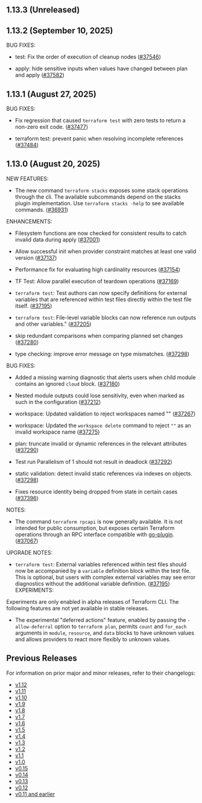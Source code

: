 ## 1.13.3 (Unreleased)

## 1.13.2 (September 10, 2025)


BUG FIXES:

* test: Fix the order of execution of cleanup nodes ([#37546](https://github.com/hashicorp/terraform/issues/37546))

* apply: hide sensitive inputs when values have changed between plan and apply ([#37582](https://github.com/hashicorp/terraform/issues/37582))


## 1.13.1 (August 27, 2025)


BUG FIXES:

* Fix regression that caused `terraform test` with zero tests to return a non-zero exit code. ([#37477](https://github.com/hashicorp/terraform/issues/37477))

* terraform test: prevent panic when resolving incomplete references ([#37484](https://github.com/hashicorp/terraform/issues/37484))


## 1.13.0 (August 20, 2025)


NEW FEATURES:

* The new command `terraform stacks` exposes some stack operations through the cli. The available subcommands depend on the stacks plugin implementation. Use `terraform stacks -help` to see available commands. ([#36931](https://github.com/hashicorp/terraform/issues/36931))


ENHANCEMENTS:

* Filesystem functions are now checked for consistent results to catch invalid data during apply ([#37001](https://github.com/hashicorp/terraform/issues/37001))

* Allow successful init when provider constraint matches at least one valid version ([#37137](https://github.com/hashicorp/terraform/issues/37137))

* Performance fix for evaluating high cardinality resources ([#37154](https://github.com/hashicorp/terraform/issues/37154))

*  TF Test: Allow parallel execution of teardown operations ([#37169](https://github.com/hashicorp/terraform/issues/37169))

* `terraform test`: Test authors can now specify definitions for external variables that are referenced within test files directly within the test file itself. ([#37195](https://github.com/hashicorp/terraform/issues/37195))

* `terraform test`: File-level variable blocks can now reference run outputs and other variables." ([#37205](https://github.com/hashicorp/terraform/issues/37205))

* skip redundant comparisons when comparing planned set changes ([#37280](https://github.com/hashicorp/terraform/issues/37280))

* type checking: improve error message on type mismatches. ([#37298](https://github.com/hashicorp/terraform/issues/37298))


BUG FIXES:

* Added a missing warning diagnostic that alerts users when child module contains an ignored `cloud` block. ([#37180](https://github.com/hashicorp/terraform/issues/37180))

* Nested module outputs could lose sensitivity, even when marked as such in the configuration ([#37212](https://github.com/hashicorp/terraform/issues/37212))

* workspace: Updated validation to reject workspaces named "" ([#37267](https://github.com/hashicorp/terraform/issues/37267))

* workspace: Updated the `workspace delete` command to reject `""` as an invalid workspace name ([#37275](https://github.com/hashicorp/terraform/issues/37275))

* plan: truncate invalid or dynamic references in the relevant attributes ([#37290](https://github.com/hashicorp/terraform/issues/37290))

* Test run Parallelism of 1 should not result in deadlock ([#37292](https://github.com/hashicorp/terraform/issues/37292))

* static validation: detect invalid static references via indexes on objects. ([#37298](https://github.com/hashicorp/terraform/issues/37298))

* Fixes resource identity being dropped from state in certain cases ([#37396](https://github.com/hashicorp/terraform/issues/37396))


NOTES:

* The command `terraform rpcapi` is now generally available. It is not intended for public consumption, but exposes certain Terraform operations through an RPC interface compatible with [go-plugin](https://github.com/hashicorp/go-plugin). ([#37067](https://github.com/hashicorp/terraform/issues/37067))


UPGRADE NOTES:

* `terraform test`: External variables referenced within test files should now be accompanied by a `variable` definition block within the test file. This is optional, but users with complex external variables may see error diagnostics without the additional variable definition. ([#37195](https://github.com/hashicorp/terraform/issues/37195))
EXPERIMENTS:

Experiments are only enabled in alpha releases of Terraform CLI. The following features are not yet available in stable releases.

- The experimental "deferred actions" feature, enabled by passing the `-allow-deferral` option to `terraform plan`, permits `count` and `for_each` arguments in `module`, `resource`, and `data` blocks to have unknown values and allows providers to react more flexibly to unknown values.

## Previous Releases

For information on prior major and minor releases, refer to their changelogs:

- [v1.12](https://github.com/hashicorp/terraform/blob/v1.12/CHANGELOG.md)
- [v1.11](https://github.com/hashicorp/terraform/blob/v1.11/CHANGELOG.md)
- [v1.10](https://github.com/hashicorp/terraform/blob/v1.10/CHANGELOG.md)
- [v1.9](https://github.com/hashicorp/terraform/blob/v1.9/CHANGELOG.md)
- [v1.8](https://github.com/hashicorp/terraform/blob/v1.8/CHANGELOG.md)
- [v1.7](https://github.com/hashicorp/terraform/blob/v1.7/CHANGELOG.md)
- [v1.6](https://github.com/hashicorp/terraform/blob/v1.6/CHANGELOG.md)
- [v1.5](https://github.com/hashicorp/terraform/blob/v1.5/CHANGELOG.md)
- [v1.4](https://github.com/hashicorp/terraform/blob/v1.4/CHANGELOG.md)
- [v1.3](https://github.com/hashicorp/terraform/blob/v1.3/CHANGELOG.md)
- [v1.2](https://github.com/hashicorp/terraform/blob/v1.2/CHANGELOG.md)
- [v1.1](https://github.com/hashicorp/terraform/blob/v1.1/CHANGELOG.md)
- [v1.0](https://github.com/hashicorp/terraform/blob/v1.0/CHANGELOG.md)
- [v0.15](https://github.com/hashicorp/terraform/blob/v0.15/CHANGELOG.md)
- [v0.14](https://github.com/hashicorp/terraform/blob/v0.14/CHANGELOG.md)
- [v0.13](https://github.com/hashicorp/terraform/blob/v0.13/CHANGELOG.md)
- [v0.12](https://github.com/hashicorp/terraform/blob/v0.12/CHANGELOG.md)
- [v0.11 and earlier](https://github.com/hashicorp/terraform/blob/v0.11/CHANGELOG.md)
